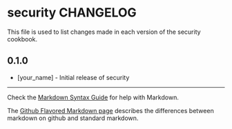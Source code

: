 security CHANGELOG
==================

This file is used to list changes made in each version of the security cookbook.

0.1.0
-----
- [your_name] - Initial release of security

- - -
Check the [Markdown Syntax Guide](http://daringfireball.net/projects/markdown/syntax) for help with Markdown.

The [Github Flavored Markdown page](http://github.github.com/github-flavored-markdown/) describes the differences between markdown on github and standard markdown.
